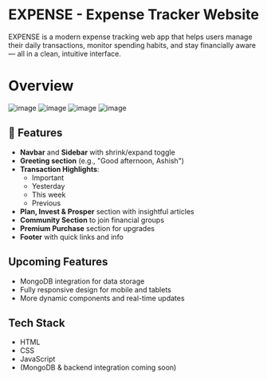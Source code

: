 # EXPENSE - Expense Tracker Website
EXPENSE is a modern expense tracking web app that helps users manage their daily transactions, monitor spending habits, and stay financially aware — all in a clean, intuitive interface.

# Overview

![image](https://github.com/user-attachments/assets/303ed7dc-3a8a-49c4-bfca-d2776cb15378)
![image](https://github.com/user-attachments/assets/856d9174-5000-495b-9292-ff3052dadc36)
![image](https://github.com/user-attachments/assets/ef8402b4-9133-48e7-ba05-215756febb4a)
![image](https://github.com/user-attachments/assets/4f156b09-b60e-464d-acef-cbd166489bb4)


## 📌 Features

- **Navbar** and **Sidebar** with shrink/expand toggle
- **Greeting section** (e.g., "Good afternoon, Ashish")
- **Transaction Highlights**:
  - Important 
  - Yesterday
  - This week
  - Previous 
- **Plan, Invest & Prosper** section with insightful articles
- **Community Section** to join financial groups
- **Premium Purchase** section for upgrades
- **Footer** with quick links and info

## Upcoming Features

- MongoDB integration for data storage
- Fully responsive design for mobile and tablets
- More dynamic components and real-time updates

## Tech Stack

- HTML
- CSS 
- JavaScript
- (MongoDB & backend integration coming soon)


